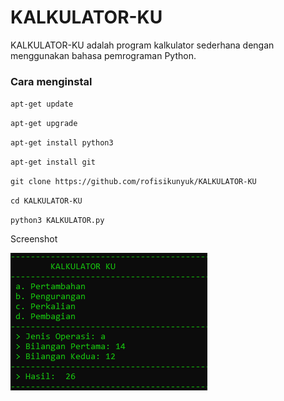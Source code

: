 # KALKULATOR-KU
<p>KALKULATOR-KU adalah program kalkulator sederhana dengan menggunakan bahasa pemrograman Python.</p>
<h3>Cara menginstal</h3>
<p><code>apt-get update</code></p>
<p><code>apt-get upgrade</code></p>
<p><code>apt-get install python3</code></p>
<p><code>apt-get install git</code></p>
<p><code>git clone https://github.com/rofisikunyuk/KALKULATOR-KU</code></p>
<p><code>cd KALKULATOR-KU</code></p>
<p><code>python3 KALKULATOR.py</code></p>
<p>Screenshot</p>
<img src="https://github.com/rofisikunyuk/KALKULATOR-KU/blob/main/Screenshot/Screenshot%20(213).png" width="" h300eight="270">





